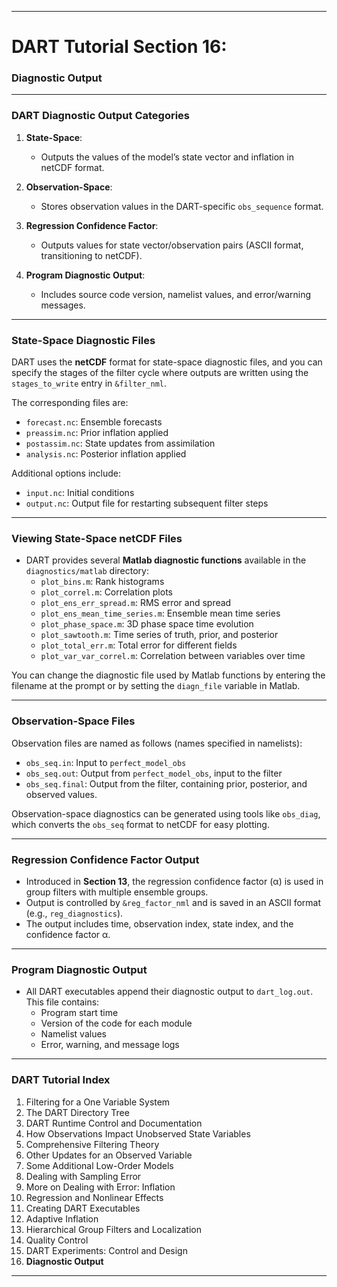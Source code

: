
---

# DART Tutorial Section 16:  
### Diagnostic Output  

---

### DART Diagnostic Output Categories

1. **State-Space**:  
   - Outputs the values of the model’s state vector and inflation in netCDF format.
   
2. **Observation-Space**:  
   - Stores observation values in the DART-specific `obs_sequence` format.
   
3. **Regression Confidence Factor**:  
   - Outputs values for state vector/observation pairs (ASCII format, transitioning to netCDF).
   
4. **Program Diagnostic Output**:  
   - Includes source code version, namelist values, and error/warning messages.

---

### State-Space Diagnostic Files

DART uses the **netCDF** format for state-space diagnostic files, and you can specify the stages of the filter cycle where outputs are written using the `stages_to_write` entry in `&filter_nml`.

The corresponding files are:
- `forecast.nc`: Ensemble forecasts
- `preassim.nc`: Prior inflation applied
- `postassim.nc`: State updates from assimilation
- `analysis.nc`: Posterior inflation applied

Additional options include:
- `input.nc`: Initial conditions
- `output.nc`: Output file for restarting subsequent filter steps

---

### Viewing State-Space netCDF Files

- DART provides several **Matlab diagnostic functions** available in the `diagnostics/matlab` directory:
  - `plot_bins.m`: Rank histograms
  - `plot_correl.m`: Correlation plots
  - `plot_ens_err_spread.m`: RMS error and spread
  - `plot_ens_mean_time_series.m`: Ensemble mean time series
  - `plot_phase_space.m`: 3D phase space time evolution
  - `plot_sawtooth.m`: Time series of truth, prior, and posterior
  - `plot_total_err.m`: Total error for different fields
  - `plot_var_var_correl.m`: Correlation between variables over time

You can change the diagnostic file used by Matlab functions by entering the filename at the prompt or by setting the `diagn_file` variable in Matlab.

---

### Observation-Space Files

Observation files are named as follows (names specified in namelists):
- `obs_seq.in`: Input to `perfect_model_obs`
- `obs_seq.out`: Output from `perfect_model_obs`, input to the filter
- `obs_seq.final`: Output from the filter, containing prior, posterior, and observed values.

Observation-space diagnostics can be generated using tools like `obs_diag`, which converts the `obs_seq` format to netCDF for easy plotting.

---

### Regression Confidence Factor Output

- Introduced in **Section 13**, the regression confidence factor (α) is used in group filters with multiple ensemble groups.
- Output is controlled by `&reg_factor_nml` and is saved in an ASCII format (e.g., `reg_diagnostics`).
- The output includes time, observation index, state index, and the confidence factor α.

---

### Program Diagnostic Output

- All DART executables append their diagnostic output to `dart_log.out`. This file contains:
  - Program start time
  - Version of the code for each module
  - Namelist values
  - Error, warning, and message logs

---

### DART Tutorial Index

1. Filtering for a One Variable System
2. The DART Directory Tree
3. DART Runtime Control and Documentation
4. How Observations Impact Unobserved State Variables
5. Comprehensive Filtering Theory
6. Other Updates for an Observed Variable
7. Some Additional Low-Order Models
8. Dealing with Sampling Error
9. More on Dealing with Error: Inflation
10. Regression and Nonlinear Effects
11. Creating DART Executables
12. Adaptive Inflation
13. Hierarchical Group Filters and Localization
14. Quality Control
15. DART Experiments: Control and Design
16. **Diagnostic Output**

---

